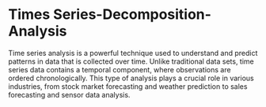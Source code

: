 # Times Series-Decomposition-Analysis 
Time series analysis is a powerful technique used to understand and predict patterns in data that is collected over time. Unlike traditional data sets, time series data contains a temporal component, where observations are ordered chronologically. This type of analysis plays a crucial role in various industries, from stock market forecasting and weather prediction to sales forecasting and sensor data analysis.
